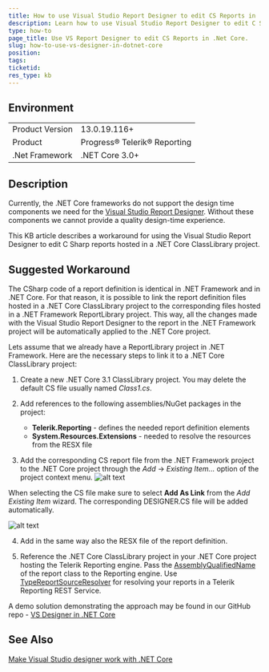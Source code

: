 ```yaml
---
title: How to use Visual Studio Report Designer to edit CS Reports in .Net Core Projects
description: Learn how to use Visual Studio Report Designer to edit C Sharp Reports in .Net Core Projects.
type: how-to
page_title: Use VS Report Designer to edit CS Reports in .Net Core.
slug: how-to-use-vs-designer-in-dotnet-core
position: 
tags: 
ticketid: 
res_type: kb
---
```


## Environment
<table>
	<tbody>
		<tr>
			<td>Product Version</td>
			<td>13.0.19.116+</td>
		</tr>
		<tr>
			<td>Product</td>
			<td>Progress® Telerik® Reporting</td>
		</tr>
		<tr>
			<td>.Net Framework</td>
			<td>.NET Core 3.0+</td>
		</tr>
	</tbody>
</table>


## Description
Currently, the .NET Core frameworks do not support the design time components we need for the [Visual Studio Report Designer](../ui-report-designer). Without these components 
we cannot provide a quality design-time experience. 

This KB article describes a workaround for using the Visual Studio Report Designer to edit C Sharp reports hosted in 
a .NET Core ClassLibrary project.


## Suggested Workaround
The CSharp code of a report definition is identical in .NET Framework and in .NET Core. For that reason, it is possible to link the report definition files hosted in 
a .NET Core ClassLibrary project to the corresponding files hosted in a .NET Framework ReportLibrary project. This way, all the changes made with the Visual Studio Report
Designer to the report in the .NET Framework project will be automatically applied to the .NET Core project. 

Lets assume that we already have a ReportLibrary project in .NET Framework. Here are the necessary steps to link it to a .NET Core ClassLibrary project:

1. Create a new .NET Core 3.1 ClassLibrary project. You may delete the default CS file usually named _Class1.cs_. 

2. Add references to the following assemblies/NuGet packages in the project: 

    * __Telerik.Reporting__ - defines the needed report definition elements
    * __System.Resources.Extensions__ - needed to resolve the resources from the RESX file

3. Add the corresponding CS report file from the .NET Framework project to the .NET Core project through the _Add_ -> _Existing Item..._ option of the project context menu. 
![alt text](https://www.telerik.com/docs/default-source/knowledgebasearticleattachments/reporting/addexistingitem.png?sfvrsn=a3ec3f95_2 "Add Existing Item") 

When selecting the CS file make sure to select __Add As Link__ from the _Add Existing Item_ wizard. The corresponding DESIGNER.CS file will be added automatically. 

![alt text](https://www.telerik.com/docs/default-source/knowledgebasearticleattachments/reporting/addaslink.png?sfvrsn=b5e4fd9f_2 "Add As Link") 

4. Add in the same way also the RESX file of the report definition. 

5. Reference the .NET Core ClassLibrary project in your .NET Core project hosting the Telerik Reporting engine. Pass the 
[AssemblyQualifiedName](https://docs.microsoft.com/en-us/dotnet/api/system.type.assemblyqualifiedname?view=netcore-3.1) of the report class to the Reporting engine. Use 
[TypeReportSourceResolver](../t-telerik-reporting-services-typereportsourceresolver) for resolving your reports in a Telerik Reporting REST Service. 

A demo solution demonstrating the approach may be found in our GitHub repo - 
[VS Designer in .NET Core](https://github.com/telerik/reporting-samples/tree/master/VS%20designer%20Core)

## See Also
[Make Visual Studio designer work with .NET Core](https://feedback.telerik.com/reporting/1383925-make-visual-studio-designer-work-with-net-core-a-k-a-sdk-style-projects)
 
